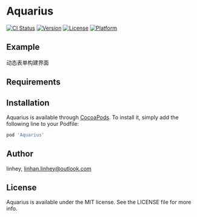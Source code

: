# Aquarius

[![CI Status](http://img.shields.io/travis/linhan.bigl055@outlook.com/Aquarius.svg?style=flat)](https://travis-ci.org/linhan.bigl055@outlook.com/Aquarius)
[![Version](https://img.shields.io/cocoapods/v/Aquarius.svg?style=flat)](http://cocoapods.org/pods/Aquarius)
[![License](https://img.shields.io/cocoapods/l/Aquarius.svg?style=flat)](http://cocoapods.org/pods/Aquarius)
[![Platform](https://img.shields.io/cocoapods/p/Aquarius.svg?style=flat)](http://cocoapods.org/pods/Aquarius)

## Example

动态表单构建界面

## Requirements

## Installation

Aquarius is available through [CocoaPods](http://cocoapods.org). To install
it, simply add the following line to your Podfile:

```ruby
pod 'Aquarius'
```

## Author

linhey, linhan.linhey@outlook.com

## License

Aquarius is available under the MIT license. See the LICENSE file for more info.
